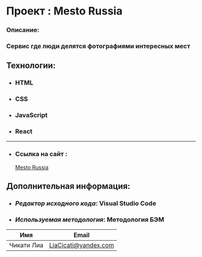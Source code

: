 # Проект : Mesto Russia

### Oписание:

### Cервис где люди делятся фотографиями интересных мест

## Технологии:

- ### HTML
- ### CSS
- ### JavaScript
- ### React

---

- ### Ссылка на сайт :
  [ Mesto Russia ](https://liacicati.github.io/mesto-react/)

## Дополнительная информация:

- ### _Редактор исходного кода_: Visual Studio Code
- ### _Используемая методология_: Методология БЭМ

| Имя        | Email                |
| ---------- | -------------------- |
| Чикати Лиа | LiaCicati@yandex.com |
